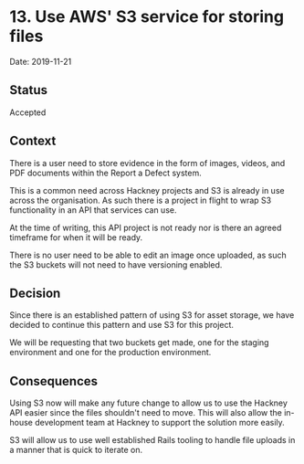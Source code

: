 # 13. Use AWS' S3 service for storing files

Date: 2019-11-21

## Status

Accepted

## Context

There is a user need to store evidence in the form of images, videos, and PDF
documents within the Report a Defect system.

This is a common need across Hackney projects and S3 is already in use across
the organisation. As such there is a project in flight to wrap S3 functionality
in an API that services can use.

At the time of writing, this API project is not ready nor is there an agreed
timeframe for when it will be ready.

There is no user need to be able to edit an image once uploaded, as such the S3
buckets will not need to have versioning enabled.

## Decision

Since there is an established pattern of using S3 for asset storage, we have
decided to continue this pattern and use S3 for this project.

We will be requesting that two buckets get made, one for the staging environment
and one for the production environment.

## Consequences

Using S3 now will make any future change to allow us to use the Hackney API
easier since the files shouldn't need to move. This will also allow the in-house
development team at Hackney to support the solution more easily.

S3 will allow us to use well established Rails tooling to handle file uploads
in a manner that is quick to iterate on.
